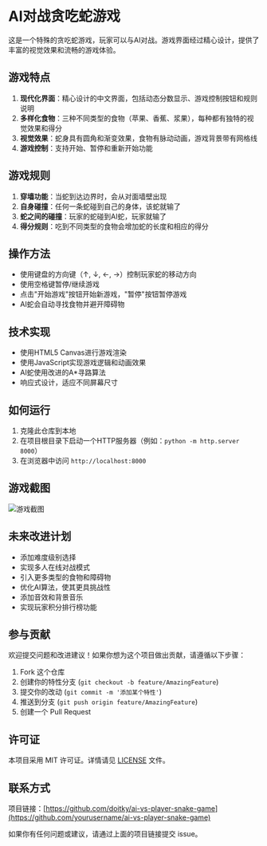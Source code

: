 # AI对战贪吃蛇游戏

这是一个特殊的贪吃蛇游戏，玩家可以与AI对战。游戏界面经过精心设计，提供了丰富的视觉效果和流畅的游戏体验。

## 游戏特点

1. **现代化界面**：精心设计的中文界面，包括动态分数显示、游戏控制按钮和规则说明
2. **多样化食物**：三种不同类型的食物（苹果、香蕉、浆果），每种都有独特的视觉效果和得分
3. **视觉效果**：蛇身具有圆角和渐变效果，食物有脉动动画，游戏背景带有网格线
4. **游戏控制**：支持开始、暂停和重新开始功能

## 游戏规则

1. **穿墙功能**：当蛇到达边界时，会从对面墙壁出现
2. **自身碰撞**：任何一条蛇碰到自己的身体，该蛇就输了
3. **蛇之间的碰撞**：玩家的蛇碰到AI蛇，玩家就输了
4. **得分规则**：吃到不同类型的食物会增加蛇的长度和相应的得分

## 操作方法

- 使用键盘的方向键（↑, ↓, ←, →）控制玩家蛇的移动方向
- 使用空格键暂停/继续游戏
- 点击"开始游戏"按钮开始新游戏，"暂停"按钮暂停游戏
- AI蛇会自动寻找食物并避开障碍物

## 技术实现

- 使用HTML5 Canvas进行游戏渲染
- 使用JavaScript实现游戏逻辑和动画效果
- AI蛇使用改进的A*寻路算法
- 响应式设计，适应不同屏幕尺寸

## 如何运行

1. 克隆此仓库到本地
2. 在项目根目录下启动一个HTTP服务器（例如：`python -m http.server 8000`）
3. 在浏览器中访问 `http://localhost:8000`

## 游戏截图

![游戏截图](https://github.com/Doitky/ai-vs-player-snake-game/screenshot/screenshot.png)

## 未来改进计划

- 添加难度级别选择
- 实现多人在线对战模式
- 引入更多类型的食物和障碍物
- 优化AI算法，使其更具挑战性
- 添加音效和背景音乐
- 实现玩家积分排行榜功能

## 参与贡献

欢迎提交问题和改进建议！如果你想为这个项目做出贡献，请遵循以下步骤：

1. Fork 这个仓库
2. 创建你的特性分支 (`git checkout -b feature/AmazingFeature`)
3. 提交你的改动 (`git commit -m '添加某个特性'`)
4. 推送到分支 (`git push origin feature/AmazingFeature`)
5. 创建一个 Pull Request

## 许可证

本项目采用 MIT 许可证。详情请见 [LICENSE](LICENSE) 文件。

## 联系方式

项目链接：[https://github.com/doitky/ai-vs-player-snake-game](https://github.com/yourusername/ai-vs-player-snake-game)

如果你有任何问题或建议，请通过上面的项目链接提交 issue。
